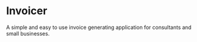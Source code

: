 Invoicer
========

A simple and easy to use invoice generating application for consultants and small businesses.
